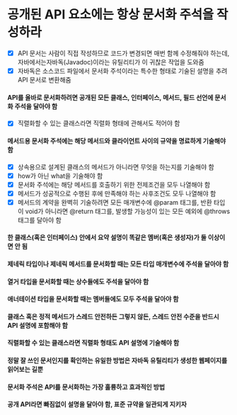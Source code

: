 # 공개된 API 요소에는 항상 문서화 주석을 작성하라
- [x] API 문서는 사람이 직접 작성하므로 코드가 변경되면 매번 함께 수정해줘야 하는데, 자바에서는자바독(Javadoc)이라는 유틸리티가 이 귀찮은 작업을 도와줌
- [x] 자바독은 소스코드 파일에서 문서화 주석이라는 특수한 형태로 기술된 설명을 추려 API 문서로 변환해줌
#### API를 올바로 문서화하려면 공개된 모든 클래스, 인터페이스, 메서드, 필드 선언에 문서화 주석을 달아야 함
- [x] 직렬화할 수 있는 클래스라면 직렬화 형태에 관해서도 적어야 함
#### 메서드용 문서화 주석에는 해당 메서드와 클라이언트 사이의 규약을 명료하게 기술해야 함
- [x] 상속용으로 설계된 클래스의 메서드가 아니라면 무엇을 하는지를 기술해야 함
- [x] how가 아닌 what을 기술해야 함
- [x] 문서화 주석에는 해당 메서드를 호출하기 위한 전제조건을 모두 나열해야 함
- [x] 메서드가 성공적으로 수행된 후에 만족해야 하는 사후조건도 모두 나열해야 함
- [x] 메서드의 계약을 완벽히 기술하려면 모든 매개변수에 @param 태그를, 반환 타입이 void가 아니라면 @return 태그를, 발생할 가능성이 있는 모든 예외에 @throws 태그를 달아야 함
#### 한 클래스(혹은 인터페이스) 안에서 요약 설명이 똑같은 멤버(혹은 생성자)가 둘 이상이면 안 됨
#### 제네릭 타입이나 제네릭 메서드를 문서화할 때는 모든 타입 매개변수에 주석을 달아야 함
#### 열거 타입을 문서화할 때는 상수들에도 주석을 달아야 함
#### 애너테이션 타입을 문서화할 때는 멤버들에도 모두 주석을 달아야 함
#### 클래스 혹은 정적 메서드가 스레드 안전하든 그렇지 않든, 스레드 안전 수준을 반드시 API 설명에 포함해야 함
#### 직렬화할 수 있는 클래스라면 직렬화 형태도 API 설명에 기술해야 함
#### 정말 잘 쓰인 문서인지를 확인하는 유일한 방법은 자바독 유틸리티가 생성한 웹페이지를 읽어보는 길뿐

#### 문서화 주석은 API를 문서화하는 가장 훌륭하고 효과적인 방법
#### 공개 API라면 빠짐없이 설명을 달아야 함, 표준 규약을 일관되게 지키자